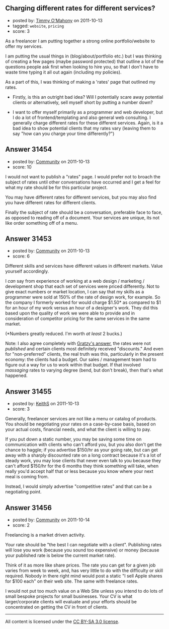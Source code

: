 ## Charging different rates for different services?

- posted by: [Timmy O'Mahony](https://stackexchange.com/users/-1/10972-timmy-o-mahony) on 2011-10-13
- tagged: `website`, `pricing`
- score: 3

As a freelancer I am putting together a strong online portfolio/website to offer my services.

I am putting the usual things in (blog/about/portfolio etc.) but I was thinking of creating a few pages (maybe password protected) that outline a lot of the questions people ask first when looking to hire you, so that I don't have to waste time typing it all out again (including my policies). 

As a part of this, I was thinking of making a 'rates' page that outlined my rates. 

 - Firstly, is this an outright bad idea? Will I potentially scare away potential clients or alternatively, sell myself short by putting a number down? 

 - I want to offer myself primarily as a programmer and web developer, but I do a lot of frontend/templating and also general web consulting. I generally charge different rates for these different services. Again, is it a bad idea to show potential clients that my rates vary (leaving them to say "how can you charge your time differently?")


## Answer 31454

- posted by: [Community](https://stackexchange.com/users/-1/-1-community) on 2011-10-13
- score: 10

I would not want to publish a "rates" page.  I would prefer not to broach the subject of rates until other conversations have occurred and I get a feel for what my rate should be for this particular project. 

You may have different rates for different services, but you may also find you have different rates for different clients.

Finally the subject of rate should be a conversation, preferable face to face, as opposed to reading off of a document.  Your services are unique, its not like order something off of a menu.




## Answer 31453

- posted by: [Community](https://stackexchange.com/users/-1/-1-community) on 2011-10-13
- score: 6

<p>Different skills and services have different values in different markets. Value yourself accordingly. </p>

<p>I <em>can</em> say from experience of working at a web design / marketing / development shop that each set of services were priced differently. Not to give exact numbers or market location, I can say that my skills as a programmer were sold at 150% of the rate of design work, for example. So the company I formerly worked for would charge $1.50* as compared to $1 for an hour of my work versus an hour of a designer's work. They did this based upon the quality of work we were able to provide and in consideration of competitor pricing for the same services in the same market. </p>

<p>(*Numbers greatly reduced. I'm worth <em>at least</em> 2 bucks.)</p>

<p>Note: I also agree completely with <a href="http://programmers.stackexchange.com/questions/114241/charging-different-rates-for-different-services/114252#114252">Gratzy's answer</a>, the rates were not <em>published</em> and certain clients most definitely received "discounts." And even for "non-preferred" clients, the real truth was this, particularly in the present economy: the clients had a budget. Our sales / management team had to figure out a way for us to work within that budget. If that involved <em>massaging</em> rates to varying degree (bend, but don't break), then that's what happened. </p>



## Answer 31455

- posted by: [KeithS](https://stackexchange.com/users/-1/28002-keiths) on 2011-10-13
- score: 3

Generally, freelancer services are not like a menu or catalog of products. You should be negotiating your rates on a case-by-case basis, based on your actual costs, financial needs, and what the client is willing to pay.

If you put down a static number, you may be saving some time on communication with clients who can't afford you, but you also don't get the chance to haggle; if you advertise $150/hr as your going rate, but can get away with a sharply discounted rate on a long contract because it's a lot of steady work, you may lose clients that never even talk to you because they can't afford $150/hr for the 6 months they think something will take, when really you'd accept half that or less because you know where your next meal is coming from.

Instead, I would simply advertise "competitive rates" and that can be a negotiating point.


## Answer 31456

- posted by: [Community](https://stackexchange.com/users/-1/-1-community) on 2011-10-14
- score: 2

Freelancing is a market driven activity. 

Your rate should be "the best I can negotiate with a client". Publishing rates will lose you work (because you sound too expensive) or money (because your published rate is below the current market rate).

Think of it as more like share prices. The rate you can get for a given job varies from week to week, and, has very little to do with the difficulty or skill required. Nobody in there right mind would post a static "I sell Apple shares for $100 each" on their web site. The same with freelance rates.

I would not put too much value on a Web Site unless you intend to do lots of small bespoke projects for small businesses. Your CV is what larger/corporate clients will evaluate and your efforts should be concentrated on getting the CV in front of clients.



---

All content is licensed under the [CC BY-SA 3.0 license](https://creativecommons.org/licenses/by-sa/3.0/).

